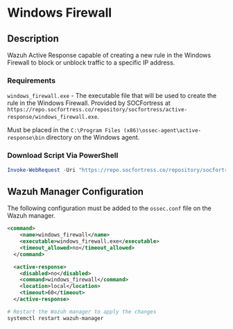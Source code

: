 # Windows Firewall

## Description
Wazuh Active Response capable of creating a new rule in the Windows Firewall to block or unblock traffic to a specific IP address.

### Requirements
`windows_firewall.exe` - The executable file that will be used to create the rule in the Windows Firewall. Provided by SOCFortress at `https://repo.socfortress.co/repository/socfortress/active-response/windows_firewall.exe`.

Must be placed in the `C:\Program Files (x86)\ossec-agent\active-response\bin` directory on the Windows agent.

### Download Script Via PowerShell
```powershell
Invoke-WebRequest -Uri "https://repo.socfortress.co/repository/socfortress/active-response/windows_firewall.exe" -OutFile "C:\Program Files (x86)\ossec-agent\active-response\bin\windows_firewall.exe"
```

## Wazuh Manager Configuration
The following configuration must be added to the `ossec.conf` file on the Wazuh manager.

```xml
<command>
    <name>windows_firewall</name>
    <executable>windows_firewall.exe</executable>
    <timeout_allowed>no</timeout_allowed>
  </command>

  <active-response>
    <disabled>no</disabled>
    <command>windows_firewall</command>
    <location>local</location>
    <timeout>60</timeout>
  </active-response>
```

```bash
# Restart the Wazuh manager to apply the changes
systemctl restart wazuh-manager
```
